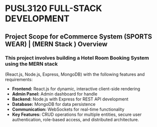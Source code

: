 # PUSL3120 FULL-STACK DEVELOPMENT

## Project Scope for eCommerce System (SPORTS WEAR) | (MERN Stack ) Overview

### This project involves building a Hotel Room Booking System using the MERN stack

(React.js, Node.js, Express, MongoDB) with the following features and requirements:

<ul>
<li><b>Frontend:</b> React.js for dynamic, interactive client-side rendering</li>
<li><b>Admin Panel:</b> Admin dashboard for handle</li>
<li><b>Backend:</b> Node.js with Express for REST API development</li>
<li><b>Database:</b> MongoDB for data persistence</li>
<li><b>Communication:</b> WebSockets for real-time functionality</li>
<li><b>Key Features:</b> CRUD operations for multiple entities, secure user authentication, role-based access, and distributed architecture.</li>
</ul>
